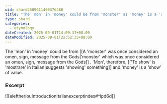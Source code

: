 ```yaml
---
uid: shard2509011409376480
title: "The 'mon' in 'money' could be from 'monster' as 'money' is a 'show' of value."
type: shard
categories:
  - etymology
dateCreated: 2025-09-01T14:09:37+08:00
dateModified: 2025-09-01T22:52:35+08:00
---
```

The 'mon' in 'money' could be from [[A 'monster' was once considered an omen, sign, message from the Gods|'monster' which was once considered an omen, sign, message from the Gods]] . 'Mon', therefore, [['To show' is 'mostrare' in Italian|suggests 'showing' something]] and 'money' is a 'show' of value.

### Excerpt
![[eleftheriouIntroductionItalianexcerptindex#^lpd6d]]